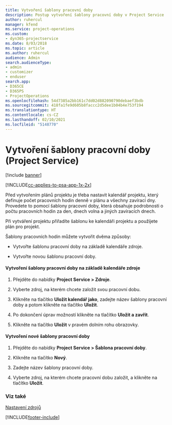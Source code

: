 ```yaml
---
title: Vytvoření šablony pracovní doby
description: Postup vytvoření šablony pracovní doby v Project Service
author: ruhercul
manager: kfend
ms.service: project-operations
ms.custom:
- dyn365-projectservice
ms.date: 8/03/2018
ms.topic: article
ms.author: ruhercul
audience: Admin
search.audienceType:
- admin
- customizer
- enduser
search.app:
- D365CE
- D365PS
- ProjectOperations
ms.openlocfilehash: 54d7385a2bb161c7dd02d882090790debaef3bdb
ms.sourcegitcommit: 418fa1fe9d605b8faccc2d5dee1b04b4e753f194
ms.translationtype: HT
ms.contentlocale: cs-CZ
ms.lasthandoff: 02/10/2021
ms.locfileid: "5148770"
---
```

# <a name="create-a-work-hours-template-project-service"></a>Vytvoření šablony pracovní doby (Project Service)

[!include [banner](../includes/psa-now-project-operations.md)]

[!INCLUDE[cc-applies-to-psa-app-1x-2x](../includes/cc-applies-to-psa-app-1x-2x.md)]

Před vytvořením plánů projektu je třeba nastavit kalendář projektu, který definuje počet pracovních hodin denně v plánu a všechny zavírací dny. Provedete to pomocí šablony pracovní doby, která obsahuje podrobnosti o počtu pracovních hodin za den, dnech volna a jiných zavíracích dnech.  
  
 Při vytváření projektu přiřadíte šablonu ke kalendáři projektu a použijete plán pro projekt.  
  
 Šablony pracovních hodin můžete vytvořit dvěma způsoby:  
  
-   Vytvořte šablonu pracovní doby na základě kalendáře zdroje.  
  
-   Vytvořte novou šablonu pracovní doby.  
  
#### <a name="to-create-a-work-hours-template-based-on-a-resources-calendar"></a>Vytvoření šablony pracovní doby na základě kalendáře zdroje  
  
1.  Přejděte do nabídky **Project Service > Zdroje**.  
  
2.  Vyberte zdroj, na kterém chcete založit svou pracovní dobu.  
  
3.  Klikněte na tlačítko **Uložit kalendář jako**, zadejte název šablony pracovní doby a potom klikněte na tlačítko **Uložit**.  
  
4.  Po dokončení úprav možností klikněte na tlačítko **Uložit a zavřít**.  
  
5.  Klikněte na tlačítko **Uložit** v pravém dolním rohu obrazovky.  
  
#### <a name="to-create-a-new-work-hours-template"></a>Vytvoření nové šablony pracovní doby  
  
1.  Přejděte do nabídky **Project Service > Šablona pracovní doby**.  
  
2.  Klikněte na tlačítko **Nový**.  
  
3.  Zadejte název šablony pracovní doby.  
  
4.  Vyberte zdroj, na kterém chcete pracovní dobu založit, a klikněte na tlačítko **Uložit**.  
  
### <a name="see-also"></a>Viz také  
 [Nastavení zdrojů](../psa/set-up-resources.md)


[!INCLUDE[footer-include](../includes/footer-banner.md)]